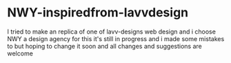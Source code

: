 # NWY-inspiredfrom-lavvdesign
I tried to make an replica  of one of  lavv-designs web design and i choose NWY a design agency for this it's still in progress and i made some mistakes to but hoping to change it soon and all changes and suggestions are welcome 
